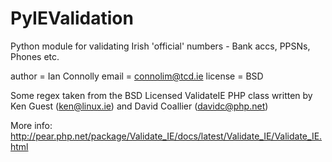 PyIEValidation
==============

Python module for validating Irish 'official' numbers - Bank accs, PPSNs, Phones etc.

author = Ian Connolly
email = connolim@tcd.ie
license = BSD


Some regex taken from the BSD Licensed ValidateIE PHP class written by Ken Guest (ken@linux.ie) and David Coallier (davidc@php.net)

More info: http://pear.php.net/package/Validate_IE/docs/latest/Validate_IE/Validate_IE.html
